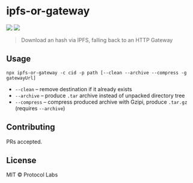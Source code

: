 # ipfs-or-gateway

[![](https://img.shields.io/npm/v/ipfs-or-gateway.svg?style=flat-square)](https://www.npmjs.com/package/ipfs-or-gateway)
[![](https://img.shields.io/badge/freenode-%23ipfs-blue.svg?style=flat-square)](https://webchat.freenode.net/?channels=%23ipfs)

> Download an hash via IPFS, falling back to an HTTP Gateway

## Usage

```
npx ipfs-or-gateway -c cid -p path [--clean --archive --compress -g gatewayUrl]
```

- `--clean` – remove destination if it already exists
- `--archive` – produce `.tar` archive instead of unpacked directory tree
- `--compress` – compress produced archive with Gzipi, produce `.tar.gz` (requires `--archive`)

## Contributing

PRs accepted.

## License

MIT © Protocol Labs
